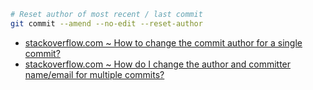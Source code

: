 ```sh
# Reset author of most recent / last commit
git commit --amend --no-edit --reset-author
```

- [stackoverflow.com ~ How to change the commit author for a single commit?](https://stackoverflow.com/a/3042512)
- [stackoverflow.com ~ How do I change the author and committer name/email for multiple commits?](https://stackoverflow.com/a/1320317)
